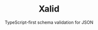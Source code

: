 <h1>
  <center>
    Xalid
  </center>
</h1>

<p>
  <center>
    TypeScript-first schema validation for JSON
  </center>  
</p>
